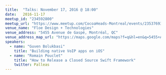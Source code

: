 ```yaml
---
title:  "Talks: November 17, 2016 @ 18:00"
date:   2016-11-17
meetup_id: "234592800"
meetup_url: "https://www.meetup.com/CocoaHeads-Montreal/events/235376937/"
venue_name: "Floe Design + Technologies"
venue_address: "5455 Avenue de Gaspé, Montréal, QC"
venue_address_map_url: "https://maps.google.com/maps?f=q&hl=en&q=5455+Avenue+de+Gasp%C3%A9%2C+suite+570%2C+Montr%C3%A9al%2C+QC%2C+ca"
speakers:
  - name: "Guven Bolukbasi"
    title: "Building native VoIP apps on iOS"
  - name: "Romain Pouclet"
    title: "How to Release a Closed Source Swift Framework"
    twitter: Palleas
---
```

